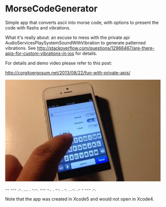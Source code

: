 MorseCodeGenerator
==================

Simple app that converts ascii into morse code, with options to present the code with flashs and vibrations.

What it's really about: an excuse to mess with the private api AudioServicesPlaySystemSoundWithVibration to generate patterned vibrations. See http://stackoverflow.com/questions/12966467/are-there-apis-for-custom-vibrations-in-ios for details.

For details and demo video please refer to this post:

http://corgitoergosum.net/2013/08/22/fun-with-private-apis/


<img src="morse_code_generator.png" style="width: 500px;"/>


-- --- .-. .... .     -.-. --- -.. .     --. . -. . .-. .- - --- .-.


Note that the app was created in Xcode5 and would not open in Xcode4.

